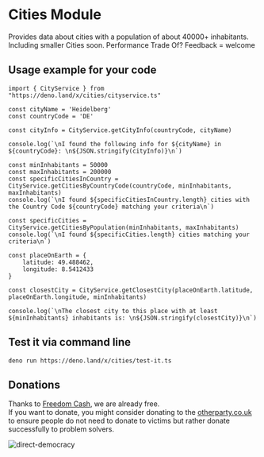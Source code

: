 # Cities Module

Provides data about cities with a population of about 40000+ inhabitants.
Including smaller Cities soon. Performance Trade Of? Feedback = welcome

## Usage example for your code

```
import { CityService } from "https://deno.land/x/cities/cityservice.ts"

const cityName = 'Heidelberg'
const countryCode = 'DE'

const cityInfo = CityService.getCityInfo(countryCode, cityName)

console.log(`\nI found the following info for ${cityName} in ${countryCode}: \n${JSON.stringify(cityInfo)}\n`)

const minInhabitants = 50000
const maxInhabitants = 200000
const specificCitiesInCountry = CityService.getCitiesByCountryCode(countryCode, minInhabitants, maxInhabitants)
console.log(`\nI found ${specificCitiesInCountry.length} cities with the Country Code ${countryCode} matching your criteria\n`)

const specificCities = CityService.getCitiesByPopulation(minInhabitants, maxInhabitants)
console.log(`\nI found ${specificCities.length} cities matching your criteria\n`)

const placeOnEarth = {
    latitude: 49.488462,
    longitude: 8.5412433
}

const closestCity = CityService.getClosestCity(placeOnEarth.latitude, placeOnEarth.longitude, minInhabitants)

console.log(`\nThe closest city to this place with at least ${minInhabitants} inhabitants is: \n${JSON.stringify(closestCity)}\n`)
```

## Test it via command line
```
deno run https://deno.land/x/cities/test-it.ts
```

## Donations
Thanks to [Freedom Cash](https://FreedomCash.org), we are already free.  
If you want to donate, you might consider donating to the [otherparty.co.uk](https://www.otherparty.co.uk/donate-crypto-the-other-party) to ensure people do not need to donate to victims but rather donate successfully to problem solvers.   
  
![direct-democracy](https://github.com/michael-spengler/sleep/assets/145258627/fe97b7da-62b4-4cf6-9be0-7b03b2f3095a)